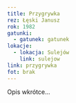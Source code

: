 ```yaml
---
title: Przygrywka
rez: Łęski Janusz
rok: 1982
gatunki: 
  - gatunek: gatunek
lokacje:
  - lokacja: Sulejów
    link: sulejow
link: przygrywka
fot: brak
---
```

Opis wkrótce…
